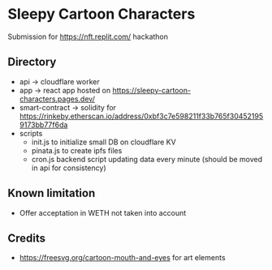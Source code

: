 # Sleepy Cartoon Characters

Submission for https://nft.replit.com/ hackathon

## Directory
- api -> cloudflare worker 
- app -> react app hosted on https://sleepy-cartoon-characters.pages.dev/
- smart-contract -> solidity for https://rinkeby.etherscan.io/address/0xbf3c7e598211f33b765f304521959173bb77f6da 
- scripts 
  - init.js to initialize small DB on cloudflare KV
  - pinata.js to create ipfs files
  - cron.js backend script updating data every minute (should be moved in api for consistency)

## Known limitation
- Offer acceptation in WETH not taken into account

## Credits
- https://freesvg.org/cartoon-mouth-and-eyes for art elements